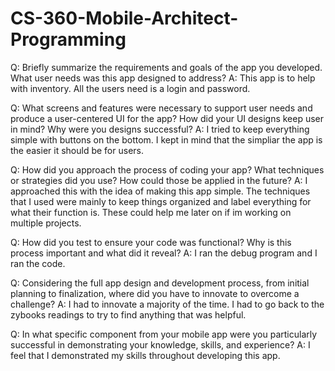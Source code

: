 # CS-360-Mobile-Architect-Programming


Q: Briefly summarize the requirements and goals of the app you developed. What user needs was this app designed to address?
A: This app is to help with inventory. All the users need is a login and password. 

Q: What screens and features were necessary to support user needs and produce a user-centered UI for the app? How did your UI designs keep user in mind? Why were you designs successful?
A: I tried to keep everything simple with buttons on the bottom. I kept in mind that the simpliar the app is the easier it should be for users. 

Q: How did you approach the process of coding your app? What techniques or strategies did you use? How could those be applied in the future?
A: I approached this with the idea of making this app simple. The techniques that I used were mainly to keep things organized and label everything for what their function is. These could help me later on if im working on multiple projects.

Q: How did you test to ensure your code was functional? Why is this process important and what did it reveal?
A: I ran the debug program and I ran the code. 

Q: Considering the full app design and development process, from initial planning to finalization, where did you have to innovate to overcome a challenge?
A: I had to innovate a majority of the time. I had to go back to the zybooks readings to try to find anything that was helpful. 

Q: In what specific component from your mobile app were you particularly successful in demonstrating your knowledge, skills, and experience?
A: I feel that I demonstrated my skills throughout developing this app. 
